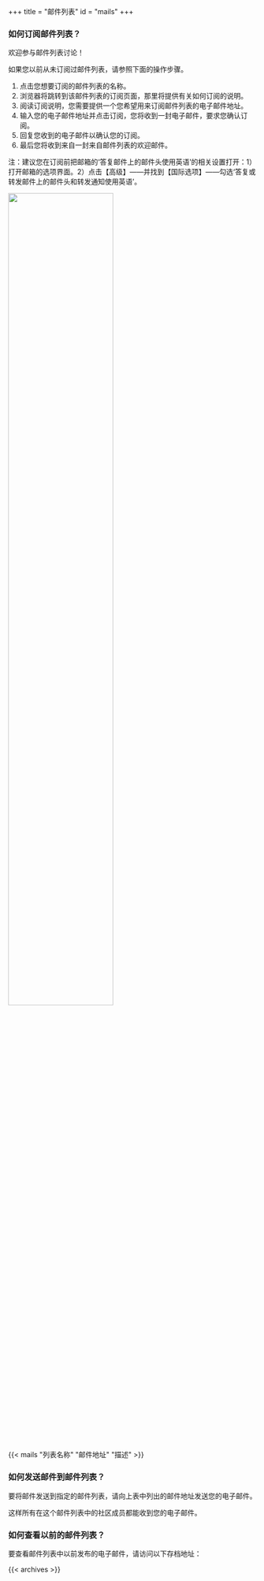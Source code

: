 +++
title = "邮件列表"
id = "mails"
+++

### 如何订阅邮件列表？

欢迎参与邮件列表讨论！

如果您以前从未订阅过邮件列表，请参照下面的操作步骤。

1. 点击您想要订阅的邮件列表的名称。
2. 浏览器将跳转到该邮件列表的订阅页面，那里将提供有关如何订阅的说明。
3. 阅读订阅说明，您需要提供一个您希望用来订阅邮件列表的电子邮件地址。
4. 输入您的电子邮件地址并点击订阅，您将收到一封电子邮件，要求您确认订阅。
5. 回复您收到的电子邮件以确认您的订阅。
6. 最后您将收到来自一封来自邮件列表的欢迎邮件。

注：建议您在订阅前把邮箱的‘答复邮件上的邮件头使用英语’的相关设置打开：1）打开邮箱的选项界面。2）点击【高级】——并找到【国际选项】——勾选‘答复或转发邮件上的邮件头和转发通知使用英语’。

<img src="/img/mailimg.png" style="width:65%" >

{{< mails "列表名称" "邮件地址" "描述" >}}

### 如何发送邮件到邮件列表？

要将邮件发送到指定的邮件列表，请向上表中列出的邮件地址发送您的电子邮件。

这样所有在这个邮件列表中的社区成员都能收到您的电子邮件。

### 如何查看以前的邮件列表？

要查看邮件列表中以前发布的电子邮件，请访问以下存档地址：

{{< archives >}}
